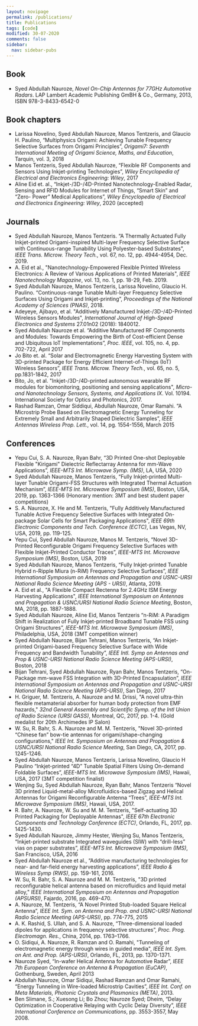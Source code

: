 ```yaml
---
layout: novipage
permalink: /publications/
title: Publications
tags: [code]
modified: 30-07-2020
comments: false
sidebar:
  nav: sidebar-pubs
---
```


## Book

+ Syed Abdullah Nauroze, *Novel On-Chip Antennas for 77GHz Automotive Radars*. LAP Lambert Academic Publishing GmBH & Co., Germany, 2013, ISBN 978-3-8433-6542-0

## Book chapters

+ Larissa Novelino, Syed Abdullah Nauroze, Manos Tentzeris, and Glaucio H. Paulino, “Multiphysics Origami: Achieving Tunable Frequency Selective Surfaces from Origami Principles”, *Origami7: Seventh International Meeting of Origami Science, Maths, and Education*, Tarquin, vol. 3, 2018
+ Manos Tentzeris, Syed Abdullah Nauroze, “Flexible RF Components and Sensors Using Inkjet-printing Technologies”, *Wiley Encyclopedia of Electrical and Electronics Engineering: Wiley*, 2017
+ Aline Eid et. al., “Inkjet-/3D-/4D-Printed Nanotechnology-Enabled Radar, Sensing and RFID Modules for Internet of Things, “Smart Skin” and “Zero- Power” Medical Applications”, *Wiley Encyclopedia of Electrical and Electronics Engineering: Wiley*, 2020 (accepted)

## Journals

+ Syed Abdullah Nauroze, Manos Tentzeris. “A Thermally Actuated Fully Inkjet-printed Origami-inspired Multi-layer Frequency Selective Surface with Continuous-range Tunability Using Polyester-based Substrates", *IEEE Trans. Microw. Theory Tech.*, vol. 67, no. 12, pp. 4944-4954, Dec. 2019.
+ A. Eid et al., "Nanotechnology-Empowered Flexible Printed Wireless Electronics: A Review of Various Applications of Printed Materials", *IEEE Nanotechnology Magazine*, vol. 13, no. 1, pp. 18-29, Feb. 2019.
+ Syed Abdullah Nauroze, Manos Tentzeris, Larissa Novelino, Glaucio H. Paulino. “Continuous-range Tunable Multi-layer Frequency Selective Surfaces Using Origami and Inkjet-printing”, *Proceedings of the National Academy of Sciences (PNAS)*, 2018.
+ Adeyeye, Ajibayo, et al. "Additively Manufactured Inkjet-/3D-/4D-Printed Wireless Sensors Modules", *International Journal of High-Speed Electronics and Systems* 27.01n02 (2018): 1840012.
+ Syed Abdullah Nauroze et al. “Additive Manufactured RF Components and Modules: Towards Empowering the Birth of Cost-efficient Dense and Ubiquitous IoT Implementations”, *Proc. IEEE*, vol. 105, no. 4, pp. 702-722, April 2017
+ Jo Bito et. al. “Solar and Electromagnetic Energy Harvesting System with 3D-printed Package for Energy Efficient Internet-of-Things (IoT) Wireless Sensors”, *IEEE Trans. Microw. Theory Tech.*, vol. 65, no. 5, pp.1831-1842, 2017
+ Bito, Jo, et al. "Inkjet-/3D-/4D-printed autonomous wearable RF modules for biomonitoring, positioning and sensing applications", *Micro-and Nanotechnology Sensors, Systems, and Applications IX*. Vol. 10194. International Society for Optics and Photonics, 2017.
+ Rashad Ramzan, Omar Siddiqui, Abdullah Nauroze, Omar Ramahi. “A Microstrip Probe Based on Electromagnetic Energy Tunneling for Extremely Small and Arbitrarily Shaped Dielectric Samples”, *IEEE Antennas Wireless Prop. Lett.*, vol. 14, pg. 1554-1556, March 2015

## Conferences

+ Yepu Cui, S. A. Nauroze, Ryan Bahr, “3D Printed One-shot Deployable Flexible "Kirigami" Dielectric Reflectarray Antenna for mm-Wave Applications”, *IEEE-MTS Int. Microwave Symp. (IMS)*, LA, USA, 2020 
+ Syed Abdullah Nauroze, Manos Tentzeris, “Fully Inkjet-printed Multi-layer Tunable Origami-FSS Structures with Integrated Thermal Actuation Mechanism”, *IEEE-MTS Int. Microwave Symposium (IMS)*, Boston, USA, 2019, pp. 1363-1366 (Honorary mention: 3MT and best student paper competitions)
+ S. A. Nauroze, X. He and M. Tentzeris, "Fully Additively Manufactured Tunable Active Frequency Selective Surfaces with Integrated On-package Solar Cells for Smart Packaging Applications", *IEEE 69th Electronic Components and Tech. Conference (ECTC)*, Las Vegas, NV, USA, 2019, pp. 119-125.
+ Yepu Cui, Syed Abdullah Nauroze, Manos M. Tentzeris, “Novel 3D-Printed Reconfigurable Origami Frequency Selective Surfaces with Flexible Inkjet-Printed Conductor Traces”, *IEEE-MTS Int. Microwave Symposium (IMS)*, Boston, USA, 2019
+ Syed Abdullah Nauroze, Manos Tentzeris, “Fully Inkjet-printed Tunable Hybrid n-Ripple Miura (n-RiM) Frequency Selective Surfaces”, *IEEE International Symposium on Antennas and Propagation and USNC-URSI National Radio Science Meeting (APS - URSI)*, Atlanta, 2019.
+ A. Eid et al., "A Flexible Compact Rectenna for 2.4GHz ISM Energy Harvesting Applications", *IEEE International Symposium on Antennas and Propagation & USNC/URSI National Radio Science Meeting*, Boston, MA, 2018, pp. 1887-1888.
+ Syed Abdullah Nauroze, Aline Eid, Manos Tentzeris “n-RiM: A Paradigm Shift in Realization of Fully Inkjet-printed Broadband Tunable FSS using Origami Structures”, *IEEE-MTS Int. Microwave Symposium (IMS)*, Philadelphia, USA, 2018 (3MT competition winner) 
+ Syed Abdullah Nauroze, Bijan Tehrani, Manos Tentzeris, “An Inkjet-printed Origami-based Frequency Selective Surface with Wide Frequency and Bandwidth Tunability”, *IEEE Intl. Symp on Antennas and Prop & USNC-URSI National Radio Science Meeting (APS-URSI)*, Boston, 2018 
+ Bijan Tehrani, Syed Abdullah Nauroze, Ryan Bahr, Manos Tentzeris, “On-Package mm-wave FSS Integration with 3D-Printed Encapsulation”, *IEEE International Symposium on Antennas and Propagation and USNC-URSI National Radio Science Meeting (APS-URSI)*, San Diego, 2017 
+ H. Griguer, M. Tentzeris, A. Nauroze and M. Drissi, "A novel ultra-thin flexible metamaterial absorber for human body protection from EMF hazards," *32nd General Assembly and Scientific Symp. of the Intl Union of Radio Science (URSI GASS)*, Montreal, QC, 2017, pp. 1-4. (Gold medalist for 20th Archimedes IP Salon)
+ W. Su, R. Bahr, S. A. Nauroze and M. M. Tentzeris, "Novel 3D-printed “Chinese fan” bow-tie antennas for origami/shape-changing configurations," *IEEE Int. Symposium on Antennas and Propagation & USNC/URSI National Radio Science Meeting*, San Diego, CA, 2017, pp. 1245-1246.
+ Syed Abdullah Nauroze, Manos Tentzeris, Larissa Novelino, Glaucio H Paulino “Inkjet-printed “4D” Tunable Spatial Filters Using On-demand Foldable Surfaces”, *IEEE-MTS Int. Microwave Symposium (IMS)*, Hawaii, USA, 2017 (3MT competition finalist)
+ Wenjing Su, Syed Abdullah Nauroze, Ryan Bahr, Manos Tentzeris “Novel 3D printed Liquid-metal-alloy Microfluidics-based Zigzag and Helical Antennas for Origami Reconfigurable Antenna “Trees”, *IEEE-MTS Int. Microwave Symposium (IMS)*, Hawaii, USA, 2017.
+ R. Bahr, A. Nauroze, W. Su and M. M. Tentzeris, "Self-actuating 3D Printed Packaging for Deployable Antennas", *IEEE 67th Electronic Components and Technology Conference (ECTC)*, Orlando, FL, 2017, pp. 1425-1430.
+ Syed Abdullah Nauroze, Jimmy Hester, Wenjing Su, Manos Tentzeris, “Inkjet-printed substrate Integrated waveguides (SIW) with “drill-less” vias on paper substrates”, *IEEE-MTS Int. Microwave Symposium (IMS)*, San Francisco, USA, 2016
+ Syed Abdullah Nauroze et al., “Additive manufacturing technologies for near- and far-field energy harvesting applications”, *IEEE Radio & Wireless Symp (RWS)*, pp. 159-161, 2016.
+ W. Su, R. Bahr, S. A. Nauroze and M. M. Tentzeris, "3D printed reconfigurable helical antenna based on microfluidics and liquid metal alloy," *IEEE International Symposium on Antennas and Propagation (APSURSI)*, Fajardo, 2016, pp. 469-470.
+ A. Nauroze, M. Tentzeris, “A Novel Printed Stub-loaded Square Helical Antenna”, *IEEE Int. Sym. on Antenna and Prop. and USNC-URSI National Radio Science Meeting (APS-URSI)*, pp. 774-775, 2015
+ A. K. Rashid, S. Ullah, and S. A. Nauroze, “Three-dimensional loaded dipoles for applications in frequency selective structures”, *Proc. Prog. Electromagn. Res.*, China, 2014, pp. 1763–1766.
+ O. Sidiqui, A. Nauroze, R. Ramzan and O. Ramahi, "Tunneling of electromagnetic energy through wires in guided media", *IEEE Int. Sym. on Ant. and Prop. (APS-URSI)*, Orlando, FL, 2013, pp. 1370-1371.
+ Nauroze Syed, “In-wafer Helical Antenna for Automotive Radar”, *IEEE 7th European Conference on Antenna & Propagation (EuCAP)*, Gothenburg, Sweden, April 2013
+ Abdullah Nauroze, Omar Sidiqui, Rashad Ramzan and Omar Ramahi, “Energy Tunneling in Wire-loaded Microstrip Cavities”, *IEEE Int. Conf. on Meta Materials, Photonic Crystals and Plasmonics (META)*, 2013.
+ Ben Slimane, S.; Xuesong Li; Bo Zhou; Nauroze Syed; Dheim, “Delay Optimization in Cooperative Relaying with Cyclic Delay Diversity”, *IEEE International Conference on Communications*, pp. 3553-3557, May 2008.